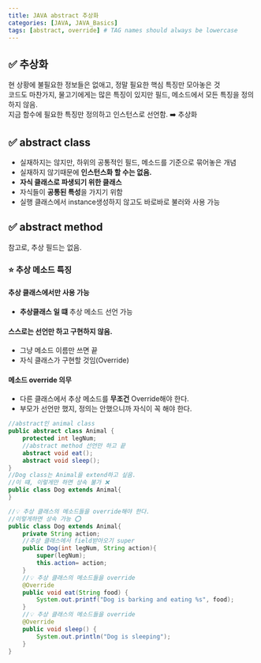 ```yaml
---
title: JAVA abstract 추상화
categories: [JAVA, JAVA_Basics]
tags: [abstract, override] # TAG names should always be lowercase
---
```


## ✅ 추상화

현 상황에 불필요한 정보들은 없애고, 정말 필요한 핵심 특징만 모아놓은 것 <br>
코드도 마찬가지, 물고기에게는 많은 특징이 있지만 필드, 메소드에서 모든 특징을 정의하지 않음. <br>
지금 함수에 필요한 특징만 정의하고 인스턴스로 선언함. ➡️ 추상화 <br>

## ✅ abstract class

- 실재하지는 않지만, 하위의 공통적인 필드, 메소드를 기준으로 묶어놓은 개념<br>
- 실재하지 않기때문에 **인스턴스화 할 수는 없음.**<br>
- **자식 클래스로 파생되기 위한 클래스**
- 자식들이 **공통된 특성**을 가지기 위함
- 실행 클래스에서 instance생성하지 않고도 바로바로 불러와 사용 가능<br>

## ✅ abstract method

참고로, 추상 필드는 없음.<br>

### ⭐️ 추상 메소드 특징

#### 추상 클래스에서만 사용 가능

- **추상클래스 일 떄** 추상 메소드 선언 가능<br>

#### 스스로는 선언만 하고 구현하지 않음.

- 그냥 메소드 이름만 쓰면 끝
- 자식 클래스가 구현할 것임(Override)

#### 메소드 override 의무

- 다른 클래스에서 추상 메소드를 **무조건** Override해야 한다.<br>
- 부모가 선언만 했지, 정의는 안했으니까 자식이 꼭 해야 한다.

```java
//abstract인 animal class
public abstract class Animal {
    protected int legNum;
    //abstract method 선언만 하고 끝
    abstract void eat();
    abstract void sleep();
}
//Dog class는 Animal을 extend하고 싶음.
//이 떄, 이렇게만 하면 상속 불가 ❌
public class Dog extends Animal{
}

//💡 추상 클래스의 메소드들을 override해야 한다.
//이렇게하면 상속 가능 ⭕️
public class Dog extends Animal{
    private String action;
    //추상 클래스에서 field받아오기 super
    public Dog(int legNum, String action){
        super(legNum);
        this.action= action;
    }
    //💡 추상 클래스의 메소드들을 override
    @Override
    public void eat(String food) {
        System.out.printf("Dog is barking and eating %s", food);
    }
    //💡 추상 클래스의 메소드들을 override
    @Override
    public void sleep() {
        System.out.println("Dog is sleeping");
    }
}

```
